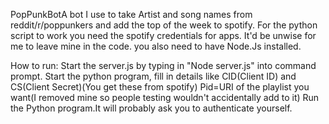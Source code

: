 PopPunkBotA bot I use to take Artist and song names from reddit/r/poppunkers and add the top of the week to spotify.
For the python script to work you need the spotify credentials for apps. It'd be unwise for me to leave mine in the code. you also need to have Node.Js installed.

How to run: 
Start the server.js by typing in "Node server.js" into command prompt.
Start the python program, fill in details like CID(Client ID) and CS(Client Secret)(You get these from spotify)
Pid=URI of the playlist you want(I removed mine so people testing wouldn't accidentally add to it)
Run the Python program.It will probably ask you to authenticate yourself.